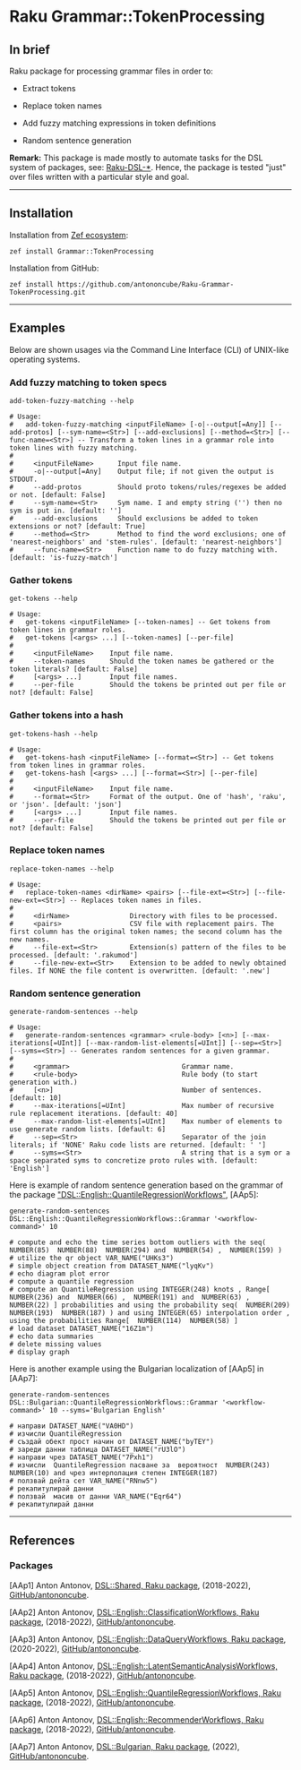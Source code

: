 # Raku Grammar::TokenProcessing

## In brief

Raku package for processing grammar files in order to:

- Extract tokens

- Replace token names

- Add fuzzy matching expressions in token definitions

- Random sentence generation

**Remark:** This package is made mostly to automate tasks for the DSL system of packages, see:
[Raku-DSL-*](https://github.com/search?q=user%3Aantononcube+Raku-DSL).
Hence, the package is tested "just" over files written with a particular style and goal.

------

## Installation

Installation from [Zef ecosystem](https://raku.land):

```
zef install Grammar::TokenProcessing
```

Installation from GitHub:

```
zef install https://github.com/antononcube/Raku-Grammar-TokenProcessing.git
```

-------

## Examples 

Below are shown usages via the Command Line Interface (CLI) of UNIX-like operating systems.


### Add fuzzy matching to token specs

```shell
add-token-fuzzy-matching --help
```
```
# Usage:
#   add-token-fuzzy-matching <inputFileName> [-o|--output[=Any]] [--add-protos] [--sym-name=<Str>] [--add-exclusions] [--method=<Str>] [--func-name=<Str>] -- Transform a token lines in a grammar role into token lines with fuzzy matching.
#   
#     <inputFileName>      Input file name.
#     -o|--output[=Any]    Output file; if not given the output is STDOUT.
#     --add-protos         Should proto tokens/rules/regexes be added or not. [default: False]
#     --sym-name=<Str>     Sym name. I and empty string ('') then no sym is put in. [default: '']
#     --add-exclusions     Should exclusions be added to token extensions or not? [default: True]
#     --method=<Str>       Method to find the word exclusions; one of 'nearest-neighbors' and 'stem-rules'. [default: 'nearest-neighbors']
#     --func-name=<Str>    Function name to do fuzzy matching with. [default: 'is-fuzzy-match']
```

### Gather tokens

```shell
get-tokens --help                                                                                     
```
```
# Usage:
#   get-tokens <inputFileName> [--token-names] -- Get tokens from token lines in grammar roles.
#   get-tokens [<args> ...] [--token-names] [--per-file]
#   
#     <inputFileName>    Input file name.
#     --token-names      Should the token names be gathered or the token literals? [default: False]
#     [<args> ...]       Input file names.
#     --per-file         Should the tokens be printed out per file or not? [default: False]
```

### Gather tokens into a hash

```shell
get-tokens-hash --help                                                                                     
```
```
# Usage:
#   get-tokens-hash <inputFileName> [--format=<Str>] -- Get tokens from token lines in grammar roles.
#   get-tokens-hash [<args> ...] [--format=<Str>] [--per-file]
#   
#     <inputFileName>    Input file name.
#     --format=<Str>     Format of the output. One of 'hash', 'raku', or 'json'. [default: 'json']
#     [<args> ...]       Input file names.
#     --per-file         Should the tokens be printed out per file or not? [default: False]
```

### Replace token names

```shell
replace-token-names --help                                                                                     
```
```
# Usage:
#   replace-token-names <dirName> <pairs> [--file-ext=<Str>] [--file-new-ext=<Str>] -- Replaces token names in files.
#   
#     <dirName>               Directory with files to be processed.
#     <pairs>                 CSV file with replacement pairs. The first column has the original token names; the second column has the new names.
#     --file-ext=<Str>        Extension(s) pattern of the files to be processed. [default: '.rakumod']
#     --file-new-ext=<Str>    Extension to be added to newly obtained files. If NONE the file content is overwritten. [default: '.new']
```

### Random sentence generation

```shell
generate-random-sentences --help
```
```
# Usage:
#   generate-random-sentences <grammar> <rule-body> [<n>] [--max-iterations[=UInt]] [--max-random-list-elements[=UInt]] [--sep=<Str>] [--syms=<Str>] -- Generates random sentences for a given grammar.
#   
#     <grammar>                            Grammar name.
#     <rule-body>                          Rule body (to start generation with.)
#     [<n>]                                Number of sentences. [default: 10]
#     --max-iterations[=UInt]              Max number of recursive rule replacement iterations. [default: 40]
#     --max-random-list-elements[=UInt]    Max number of elements to use generate random lists. [default: 6]
#     --sep=<Str>                          Separator of the join literals; if 'NONE' Raku code lists are returned. [default: ' ']
#     --syms=<Str>                         A string that is a sym or a space separated syms to concretize proto rules with. [default: 'English']
```

Here is example of random sentence generation based on the grammar of the package 
["DSL::English::QuantileRegressionWorkflows"](https://raku.land/zef:antononcube/DSL::English::QuantileRegressionWorkflows), [AAp5]:

```shell
generate-random-sentences DSL::English::QuantileRegressionWorkflows::Grammar '<workflow-command>' 10
```
```
# compute and echo the time series bottom outliers with the seq(  NUMBER(85)  NUMBER(88)  NUMBER(294) and  NUMBER(54) ,  NUMBER(159) )
# utilize the qr object VAR_NAME("UHKs3")
# simple object creation from DATASET_NAME("lyqKv")
# echo diagram plot error
# compute a quantile regression
# compute an QuantileRegression using INTEGER(248) knots , Range[  NUMBER(236) and  NUMBER(66) ,  NUMBER(191) and  NUMBER(63) ,  NUMBER(22) ] probabilities and using the probability seq(  NUMBER(209)  NUMBER(193)  NUMBER(187) ) and using INTEGER(65) interpolation order , using the probabilities Range[  NUMBER(114)  NUMBER(58) ]
# load dataset DATASET_NAME("16Z1m")
# echo data summaries
# delete missing values
# display graph
```

Here is another example using the Bulgarian localization of [AAp5] in [AAp7]:

```shell
generate-random-sentences DSL::Bulgarian::QuantileRegressionWorkflows::Grammar '<workflow-command>' 10 --syms='Bulgarian English'
```
```
# направи DATASET_NAME("VA0HD")
# изчисли QuantileRegression
# създай обект прост начин от DATASET_NAME("byTEY")
# зареди данни таблица DATASET_NAME("rU3lO")
# направи чрез DATASET_NAME("7Pxh1")
# изчисли  QuantileRegression пасване за  вероятност  NUMBER(243)  NUMBER(10) and чрез интерполация степен INTEGER(187)
# ползвай дейта сет VAR_NAME("RNnw5")
# рекапитулирай данни
# ползвай  масив от данни VAR_NAME("Eqr64")
# рекапитулирай данни
```

--------

## References

### Packages

[AAp1] Anton Antonov,
[DSL::Shared, Raku package](https://github.com/antononcube/Raku-DSL-Shared),
(2018-2022),
[GitHub/antononcube](https://github.com/antononcube).

[AAp2] Anton Antonov,
[DSL::English::ClassificationWorkflows, Raku package](https://github.com/antononcube/Raku-DSL-General-ClassificationWorkflows),
(2018-2022),
[GitHub/antononcube](https://github.com/antononcube).

[AAp3] Anton Antonov,
[DSL::English::DataQueryWorkflows, Raku package](https://github.com/antononcube/Raku-DSL-English-DataQueryWorkflows),
(2020-2022),
[GitHub/antononcube](https://github.com/antononcube).

[AAp4] Anton Antonov,
[DSL::English::LatentSemanticAnalysisWorkflows, Raku package](https://github.com/antononcube/Raku-DSL-General-LatentSemanticAnalysisWorkflows),
(2018-2022),
[GitHub/antononcube](https://github.com/antononcube).

[AAp5] Anton Antonov,
[DSL::English::QuantileRegressionWorkflows, Raku package](https://github.com/antononcube/Raku-DSL-General-QuantileRegressionWorkflows),
(2018-2022),
[GitHub/antononcube](https://github.com/antononcube).

[AAp6] Anton Antonov,
[DSL::English::RecommenderWorkflows, Raku package](https://github.com/antononcube/Raku-DSL-General-RecommenderWorkflows),
(2018-2022),
[GitHub/antononcube](https://github.com/antononcube).

[AAp7] Anton Antonov,
[DSL::Bulgarian, Raku package](https://github.com/antononcube/Raku-DSL-Bulgarian),
(2022),
[GitHub/antononcube](https://github.com/antononcube).

